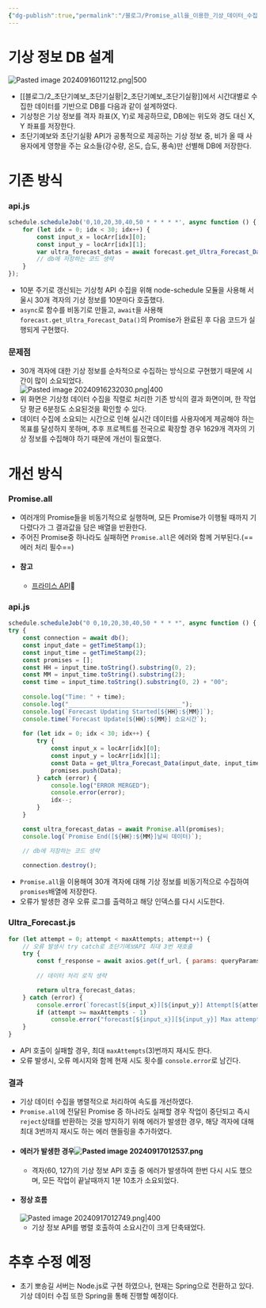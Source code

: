```yaml
---
{"dg-publish":true,"permalink":"/블로그/Promise_all을_이용한_기상_데이터_수집_개선기/","created":"2024-09-16T00:55:01.946+09:00"}
---
```


# 기상 정보 DB 설계
![Pasted image 20240916011212.png|500](/img/user/%EB%B8%94%EB%A1%9C%EA%B7%B8/Pasted%20image%2020240916011212.png)
- [[블로그/2_초단기예보_초단기실황\|2_초단기예보_초단기실황]]에서 시간대별로 수집한 데이터를 기반으로 DB를 다음과 같이 설계하였다.
- 기상청은 기상 정보를 격자 좌표(X, Y)로 제공하므로, DB에는 위도와 경도 대신 X, Y 좌표를 저장한다.
- 초단기예보와 초단기실황 API가 공통적으로 제공하는 기상 정보 중, 비가 올 때 사용자에게 영향을 주는 요소들(강수량, 온도, 습도, 풍속)만 선별해 DB에 저장한다.
# 기존 방식
### api.js
``` javascript
schedule.scheduleJob('0,10,20,30,40,50 * * * * *', async function () { 
	for (let idx = 0; idx < 30; idx++) { 
		const input_x = locArr[idx][0]; 
		const input_y = locArr[idx][1]; 
		var ultra_forecast_datas = await forecast.get_Ultra_Forecast_Data(input_date, input_time, input_x, input_y); 
		// db에 저장하는 코드 생략
	} 
});
```
- 10분 주기로 갱신되는 기상청 API 수집을 위해 node-schedule 모듈을 사용해 서울시 30개 격자의 기상 정보를 10분마다 호출했다.
- `async`로 함수를 비동기로 만들고, `await`을 사용해  `forecast.get_Ultra_Forecast_Data()`의 Promise가 완료된 후 다음 코드가 실행되게 구현했다.
### 문제점
- 30개 격자에 대한 기상 정보를 순차적으로 수집하는 방식으로 구현했기 때문에 시간이 많이 소요되었다.       
  ![Pasted image 20240916232030.png|400](/img/user/%EB%B8%94%EB%A1%9C%EA%B7%B8/Pasted%20image%2020240916232030.png)
- 위 화면은 기상청 데이터 수집을 직렬로 처리한 기존 방식의 결과 화면이며, 한 작업 당 평균 6분정도 소요된것을 확인할 수 있다.
- 데이터 수집에 소요되는 시간으로 인해 실시간 데이터를 사용자에게 제공해야 하는 목표를 달성하지 못하며, 추후 프로젝트를 전국으로 확장할 경우 1629개 격자의 기상 정보를 수집해야 하기 때문에 개선이 필요했다.
# 개선 방식
### Promise.all
- 여러개의 Promise들을 비동기적으로 실행하며, 모든 Promise가 이행될 때까지 기다렸다가 그 결과값을 담은 배열을 반환한다.
- 주어진 Promise중 하나라도 실패하면 `Promise.all`은 에러와 함께 거부된다.(==에러 처리 필수==)
- #### 참고
	- [프라미스 API](https://ko.javascript.info/promise-api)
### api.js
``` javascript
schedule.scheduleJob("0 0,10,20,30,40,50 * * * *", async function () {
try {
	const connection = await db();
	const input_date = getTimeStamp(1);
	const input_time = getTimeStamp(2);
	const promises = [];
	const HH = input_time.toString().substring(0, 2);
	const MM = input_time.toString().substring(2);
	const time = input_time.toString().substring(0, 2) + "00";
	
	console.log("Time: " + time);
	console.log("________________________________");
	console.log(`Forecast Updating Started[${HH}:${MM}]`);
	console.time(`Forecast Update[${HH}:${MM}] 소요시간`);
	
	for (let idx = 0; idx < 30; idx++) {
		try {
			const input_x = locArr[idx][0];
			const input_y = locArr[idx][1];
			const Data = get_Ultra_Forecast_Data(input_date, input_time, input_x, input_y);
			promises.push(Data);
		} catch (error) {
			console.log("ERROR MERGED");
			console.error(error);
			idx--;
		}
	}

	const ultra_forecast_datas = await Promise.all(promises);
	console.log(`Promise End([${HH}:${MM}]날씨 데이터)`);

	// db에 저장하는 코드 생략
	
	connection.destroy();
```
- `Promise.all`을 이용해여 30개 격자에 대해 기상 정보를 비동기적으로 수집하여 `promises`배열에 저장한다.
- 오류가 발생한 경우 오류 로그를 출력하고 해당 인덱스를 다시 시도한다.
### Ultra_Forecast.js
``` javascript
for (let attempt = 0; attempt < maxAttempts; attempt++) {
	// 오류 발생시 try catch로 초단기예보API 최대 3번 재호출
	try {
		const f_response = await axios.get(f_url, { params: queryParams });
	
		// 데이터 처리 로직 생략

		return ultra_forecast_datas;
	} catch (error) {
		console.error(`forecast[${input_x}][${input_y}] Attempt[${attempt}] failed`, error);
		if (attempt >= maxAttempts - 1)
			console.error("forecast[${input_x}][${input_y}] Max attempts 초과");
	}
}

```
- API 호출이 실패할 경우, 최대 `maxAttempts`(3)번까지 재시도 한다.
- 오류 발생시, 오류 메시지와 함께 현재 시도 횟수를 `console.error`로 남긴다.
### 결과
- 기상 데이터 수집을 병렬적으로 처리하여 속도를 개선하였다.
- `Promise.all`에 전달된 Promise 중 하나라도 실패할 경우 작업이 중단되고 즉시 `reject`상태를 반환하는 것을 방지하기 위해 에러가 발생한 경우, 해당 격자에 대해 최대 3번까지 재시도 하는 에러 핸들링을 추가하였다.
- #### 에러가 발생한 경우![Pasted image 20240917012537.png](/img/user/%EB%B8%94%EB%A1%9C%EA%B7%B8/Pasted%20image%2020240917012537.png)
	- 격자(60, 127)의 기상 정보 API 호출 중 에러가 발생하여 한번 다시 시도 했으며, 모든 작업이 끝날때까지 1분 10초가 소요되었다.
- #### 정상 흐름
  ![Pasted image 20240917012749.png|400](/img/user/%EB%B8%94%EB%A1%9C%EA%B7%B8/Pasted%20image%2020240917012749.png)
	- 기상 정보 API를 병렬 호출하여 소요시간이 크게 단축돼었다.
# 추후 수정 예정
- 초기 뽀송길 서버는 Node.js로 구현 하였으나, 현재는 Spring으로 전환하고 있다. 기상 데이터 수집 또한 Spring을 통해 진행할 예정이다.
